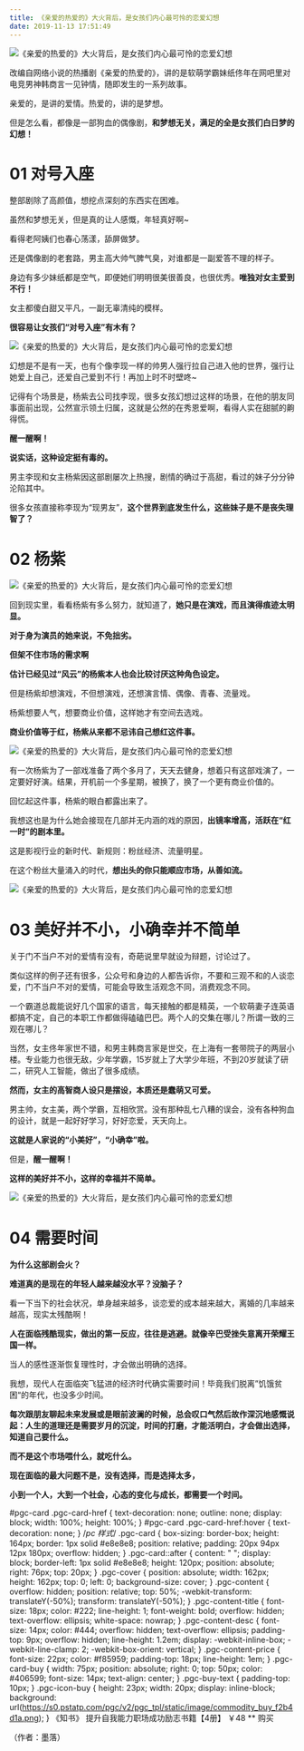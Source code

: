 ```yaml
---
title: 《亲爱的热爱的》大火背后，是女孩们内心最可怜的恋爱幻想
date: 2019-11-13 17:51:49
---
```


 

![《亲爱的热爱的》大火背后，是女孩们内心最可怜的恋爱幻想](http://p3.pstatp.com/large/pgc-image/a899ffede07f4ca8bd333e92c1cbbf86)
 


 

 改编自网络小说的热播剧《亲爱的热爱的》，讲的是软萌学霸妹纸佟年在网吧里对电竞男神韩商言一见钟情，随即发生的一系列故事。

 亲爱的，是讲的爱情。热爱的，讲的是梦想。

 但是怎么看，都像是一部狗血的偶像剧，**和梦想无关，满足的全是女孩们白日梦的幻想！**

 

# **01 对号入座**

 整部剧除了高颜值，想挖点深刻的东西实在困难。

 虽然和梦想无关，但是真的让人感慨，年轻真好啊~

 看得老阿姨们也春心荡漾，舔屏做梦。

 还是偶像剧的老套路，男主高大帅气脾气臭，对谁都是一副爱答不理的样子。

 身边有多少妹纸都是空气，即便她们明明很美很善良，也很优秀。**唯独对女主爱到不行！**

 女主都傻白甜又平凡，一副无辜清纯的模样。

 **很容易让女孩们“对号入座”有木有？**

![《亲爱的热爱的》大火背后，是女孩们内心最可怜的恋爱幻想](http://p1.pstatp.com/large/pgc-image/ec1438f89f9e4cf18a013a1a471824fc)
 


 

 幻想是不是有一天，也有个像李现一样的帅男人强行拉自己进入他的世界，强行让她爱上自己，还爱自己爱到不行！再加上时不时壁咚~

 记得有个场景是，杨紫去公司找李现，很多女孩幻想过这样的场景，在他的朋友同事面前出现，公然宣示领土归属，这就是公然的在秀恩爱啊，看得人实在甜腻的齁得慌。

 **醒一醒啊！**

 **说实话，这种设定挺有毒的。**

 男主李现和女主杨紫因这部剧屡次上热搜，剧情的确过于高甜，看过的妹子分分钟沦陷其中。

 很多女孩直接称李现为“现男友”，**这个世界到底发生什么，这些妹子是不是丧失理智了？**

 

# **02 杨紫**

![《亲爱的热爱的》大火背后，是女孩们内心最可怜的恋爱幻想](http://p1.pstatp.com/large/pgc-image/2e2335dbaaa64910902adfe98d6907f7)
 


 

 回到现实里，看看杨紫有多么努力，就知道了，**她只是在演戏，而且演得痕迹太明显。**

 **对于身为演员的她来说，不免拙劣。**

 **但架不住市场的需求啊**

 **估计已经见过“风云”的杨紫本人也会比较讨厌这种角色设定。**

 但是杨紫却想演戏，不但想演戏，还想演言情、偶像、青春、流量戏。

 杨紫想要人气，想要商业价值，这样她才有空间去选戏。

 **商业价值等于红，杨紫从来都不忌讳自己想红这件事。**

![《亲爱的热爱的》大火背后，是女孩们内心最可怜的恋爱幻想](http://p1.pstatp.com/large/pgc-image/0ad5049543204a01af0f6aaa6f74c031)
 


 

 有一次杨紫为了一部戏准备了两个多月了，天天去健身，想着只有这部戏演了，一定要好好演。结果，开机前一个多星期，被换了，换了一个更有商业价值的。

 回忆起这件事，杨紫的眼白都露出来了。

 我想这也是为什么她会接现在几部并无内涵的戏的原因，**出镜率增高，活跃在“红一时”的剧本里。**

 这是影视行业的新时代、新规则：粉丝经济、流量明星。

 在这个粉丝大量涌入的时代，**想出头的你只能顺应市场，从善如流。**

![《亲爱的热爱的》大火背后，是女孩们内心最可怜的恋爱幻想](http://p3.pstatp.com/large/pgc-image/c1931f4fbdd545678779a9646678d5ec)
 


 

# **03 美好并不小，小确幸并不简单**

 关于门不当户不对的爱情有没有，奇葩说里早就设为辩题，讨论过了。

 类似这样的例子还有很多，公众号和身边的人都告诉你，不要和三观不和的人谈恋爱，门不当户不对的爱情，可能会导致生活观念不同，消费观念不同。

 一个霸道总裁能说好几个国家的语言，每天接触的都是精英，一个软萌妻子连英语都搞不定，自己的本职工作都做得磕磕巴巴。两个人的交集在哪儿？所谓一致的三观在哪儿？

 当然，女主佟年家世不错，和男主韩商言家是世交，在上海有一套带院子的两层小楼。专业能力也很无敌，少年学霸，15岁就上了大学少年班，不到20岁就读了研二，研究人工智能，做出了很多成绩。

 **然而，女主的高智商人设只是摆设，本质还是蠢萌又可爱。**

 男主帅，女主美，两个学霸，互相欣赏。没有那种乱七八糟的误会，没有各种狗血的设计，就是一起好好学习，好好恋爱，天天向上。

 **这就是人家说的“小美好”，“小确幸”啦。**

 但是，**醒一醒啊！**

 **这样的美好并不小，这样的幸福并不简单。**

![《亲爱的热爱的》大火背后，是女孩们内心最可怜的恋爱幻想](http://p3.pstatp.com/large/pgc-image/0be4deeac814419f9312ef2b92023ea1)
 


 

# **04 需要时间**

 **为什么这部剧会火？**

 **难道真的是现在的年轻人越来越没水平？没脑子？**

 看一下当下的社会状况，单身越来越多，谈恋爱的成本越来越大，离婚的几率越来越高，现实太残酷啊！

 **人在面临残酷现实，做出的第一反应，往往是逃避。就像辛巴受挫失意离开荣耀王国一样。**

 当人的感性逐渐恢复理性时，才会做出明确的选择。

 我想，现代人在面临突飞猛进的经济时代确实需要时间！毕竟我们脱离”饥饿贫困“的年代，也没多少时间。

 **每次跟朋友聊起未来发展或是眼前波澜的时候，总会叹口气然后故作深沉地感慨说起：人生的道理还是需要岁月的沉淀，时间的打磨，才能活明白，才会做出选择，知道自己要什么。**

 **而不是这个市场喂什么，就吃什么。**

 **现在面临的最大问题不是，没有选择，而是选择太多，**

 **小到一个人，大到一个社会，心态的变化与成长，都需要一个时间。**

#pgc-card .pgc-card-href { text-decoration: none; outline: none; display: block; width: 100%; height: 100%; } #pgc-card .pgc-card-href:hover { text-decoration: none; } /*pc 样式*/ .pgc-card { box-sizing: border-box; height: 164px; border: 1px solid #e8e8e8; position: relative; padding: 20px 94px 12px 180px; overflow: hidden; } .pgc-card::after { content: " "; display: block; border-left: 1px solid #e8e8e8; height: 120px; position: absolute; right: 76px; top: 20px; } .pgc-cover { position: absolute; width: 162px; height: 162px; top: 0; left: 0; background-size: cover; } .pgc-content { overflow: hidden; position: relative; top: 50%; -webkit-transform: translateY(-50%); transform: translateY(-50%); } .pgc-content-title { font-size: 18px; color: #222; line-height: 1; font-weight: bold; overflow: hidden; text-overflow: ellipsis; white-space: nowrap; } .pgc-content-desc { font-size: 14px; color: #444; overflow: hidden; text-overflow: ellipsis; padding-top: 9px; overflow: hidden; line-height: 1.2em; display: -webkit-inline-box; -webkit-line-clamp: 2; -webkit-box-orient: vertical; } .pgc-content-price { font-size: 22px; color: #f85959; padding-top: 18px; line-height: 1em; } .pgc-card-buy { width: 75px; position: absolute; right: 0; top: 50px; color: #406599; font-size: 14px; text-align: center; } .pgc-buy-text { padding-top: 10px; } .pgc-icon-buy { height: 23px; width: 20px; display: inline-block; background: url(https://s0.pstatp.com/pgc/v2/pgc_tpl/static/image/commodity_buy_f2b4d1a.png); }
《知书》 提升自我能力职场成功励志书籍【4册】
￥48
**
购买

 

 （作者：墨落）
